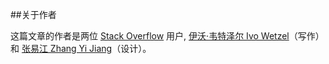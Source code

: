 ﻿##关于作者

这篇文章的作者是两位 [Stack Overflow][1] 用户, [伊沃·韦特泽尔 Ivo Wetzel][2]（写作） 和 [张易江 Zhang Yi Jiang][3]（设计）。

[1]: http://stackoverflow.com/
[2]: http://stackoverflow.com/users/170224/ivo-wetzel
[3]: http://stackoverflow.com/users/313758/yi-jiang
